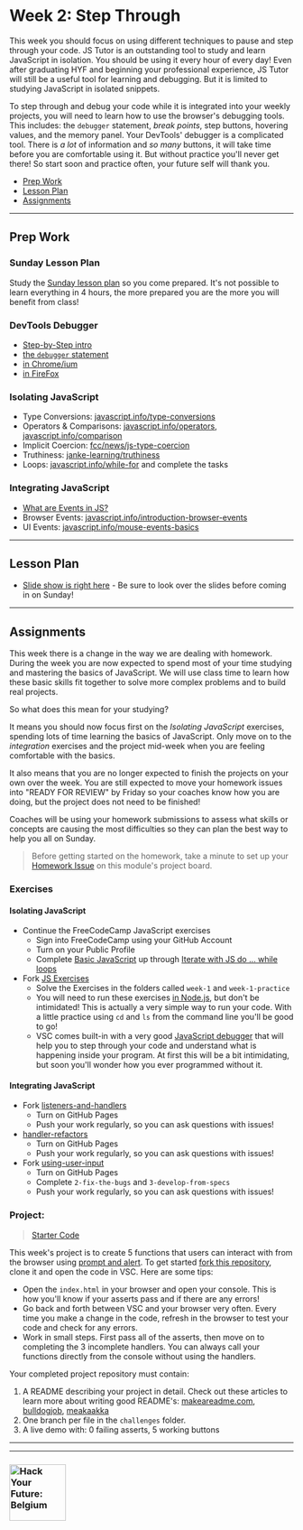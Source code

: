 # Week 2: Step Through

This week you should focus on using different techniques to pause and step through your code.  JS Tutor is an outstanding tool to study and learn JavaScript in isolation. You should be using it every hour of every day! Even after graduating HYF and beginning your professional experience, JS Tutor will still be a useful tool for learning and debugging. But it is limited to studying JavaScript in isolated snippets.

To step through and debug your code while it is integrated into your weekly projects, you will need to learn how to use the browser's debugging tools.  This includes: the `debugger` statement, _break points_, step buttons, hovering values, and the memory panel.  Your DevTools' debugger is a complicated tool.  There is _a lot_ of information and _so many_ buttons, it will take time before you are comfortable using it.  But without practice you'll never get there! So start soon and practice often, your future self will thank you.

* [Prep Work](#prep-work)
* [Lesson Plan](#lesson-plan)
* [Assignments](#assignments)

---

## Prep Work

### Sunday Lesson Plan

Study the [Sunday lesson plan](https://hackyourfuture.be/separation-of-concerns/week-2) so you come prepared. It's not possible to learn everything in 4 hours, the more prepared you are the more you will benefit from class!

### DevTools Debugger

* [Step-by-Step intro](https://javascript.info/debugging-chrome)
* [the `debugger` statement](https://developer.mozilla.org/en-US/docs/Web/JavaScript/Reference/Statements/debugger)
* [in Chrome/ium](https://developers.google.com/web/tools/chrome-devtools/javascript/)
* [in FireFox](https://www.youtube.com/watch?v=sK8KU8oiF8s)

### Isolating JavaScript

* Type Conversions: [javascript.info/type-conversions](https://javascript.info/type-conversions)
* Operators & Comparisons: [javascript.info/operators](https://javascript.info/operators), [javascript.info/comparison](https://javascript.info/comparison)
* Implicit Coercion: [fcc/news/js-type-coercion](https://www.freecodecamp.org/news/js-type-coercion-explained-27ba3d9a2839/)
* Truthiness: [janke-learning/truthiness](https://github.com/janke-learning/truthiness)
* Loops: [javascript.info/while-for](https://javascript.info/while-for) and complete the tasks

### Integrating JavaScript

* [What are Events in JS?](https://www.youtube.com/watch?v=gx0oAgvXyE4)
* Browser Events: [javascript.info/introduction-browser-events](https://javascript.info/introduction-browser-events)
* UI Events: [javascript.info/mouse-events-basics](https://javascript.info/mouse-events-basics)

---

## Lesson Plan

* [Slide show is right here](https://hackyourfuture.be/separation-of-concerns/week-2) - Be sure to look over the slides before coming in on Sunday!

---

## Assignments

This week there is a change in the way we are dealing with homework. During the week you are now expected to spend most of your time studying and mastering the basics of JavaScript. We will use class time to learn how these basic skills fit together to solve more complex problems and to build real projects.

So what does this mean for your studying?

It means you should now focus first on the _Isolating JavaScript_ exercises, spending lots of time learning the basics of JavaScript.  Only move on to the _integration_ exercises and the project mid-week when you are feeling comfortable with the basics.

It also means that you are no longer expected to finish the projects on your own over the week. You are still expected to move your homework issues into "READY FOR REVIEW" by Friday so your coaches know how you are doing, but the project does not need to be finished!

Coaches will be using your homework submissions to assess what skills or concepts are causing the most difficulties so they can plan the best way to help you all on Sunday.

> Before getting started on the homework, take a minute to set up your [Homework Issue](https://github.com/HackYourFutureBelgium/homework-submission#homework-issues) on this module's project board.


### Exercises

#### Isolating JavaScript

* Continue the FreeCodeCamp JavaScript exercises
  * Sign into FreeCodeCamp using your GitHub Account
  * Turn on your Public Profile
  * Complete [Basic JavaScript](https://www.freecodecamp.org/learn/javascript-algorithms-and-data-structures/basic-javascript/) up through [Iterate with JS do ... while loops](https://www.freecodecamp.org/learn/javascript-algorithms-and-data-structures/basic-javascript/iterate-with-javascript-do...while-loops)
* Fork [JS Exercises](https://github.com/CodeYourFuture/js-exercises/)
  * Solve the Exercises in the folders called `week-1` and `week-1-practice`
  * You will need to run these exercises [in Node.js](https://www.youtube.com/watch?v=DsH-fizHkcY), but don't be intimidated!  This is actually a very simple way to run your code.  With a little practice using `cd` and `ls` from the command line you'll be good to go!
  * VSC comes built-in with a very good [JavaScript debugger](https://www.youtube.com/watch?v=DsH-fizHkcY) that will help you to step through your code and understand what is happening inside your program.  At first this will be a bit intimidating, but soon you'll wonder how you ever programmed without it.

#### Integrating JavaScript

* Fork [listeners-and-handlers](https://github.com/hackyourfuturebelgium/listeners-and-handlers)
  * Turn on GitHub Pages
  * Push your work regularly, so you can ask questions with issues!
* [handler-refactors](https://github.com/hackyourfuturebelgium/handler-refactors)
  * Turn on GitHub Pages
  * Push your work regularly, so you can ask questions with issues!
* Fork [using-user-input](https://github.com/hackyourfuturebelgium/using-user-input)
  * Turn on GitHub Pages
  * Complete `2-fix-the-bugs` and `3-develop-from-specs`
  * Push your work regularly, so you can ask questions with issues!

### Project:

> [Starter Code](http://hackyourfuture.be/homework-submission/#projects)

This week's project is to create 5 functions that users can interact with from the browser using [prompt and alert](https://javascript.info/alert-prompt-confirm). To get started [fork this repository](https://github.com/HackYourFutureBelgium/soc-week-2-project), clone it and open the code in VSC.  Here are some tips:

* Open the `index.html` in your browser and open your console.  This is how you'll know if your asserts pass and if there are any errors!
* Go back and forth between VSC and your browser very often.  Every time you make a change in the code, refresh in the browser to test your code and check for any errors.
* Work in small steps.  First pass all of the asserts, then move on to completing the 3 incomplete handlers.  You can always call your functions directly from the console without using the handlers.

Your completed project repository must contain:

1. A README describing your project in detail.  Check out these articles to learn more about writing good README's: [makeareadme.com](https://www.makeareadme.com/), [bulldogjob](https://bulldogjob.com/news/449-how-to-write-a-good-readme-for-your-github-project), [meakaakka](https://medium.com/@meakaakka/a-beginners-guide-to-writing-a-kickass-readme-7ac01da88ab3)
1. One branch per file in the `challenges` folder.
1. A live demo with: 0 failing asserts, 5 working buttons


---
---

### <a href="https://hackyourfuture.be" target="_blank"><img src="https://user-images.githubusercontent.com/18554853/63941625-4c7c3d00-ca6c-11e9-9a76-8d5e3632fe70.jpg" width="100" height="100" alt="Hack Your Future: Belgium"></a>
